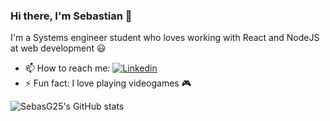 ### Hi there, I'm Sebastian 👋

I'm a Systems engineer student who loves working with React and NodeJS at web development 😃

- 📫 How to reach me: [![Linkedin](https://img.shields.io/badge/LinkedIn-0077B5?style=for-the-badge&logo=linkedin&logoColor=white)](https://www.linkedin.com/in/sebastianguzmanagudelo)
- ⚡ Fun fact: I love playing videogames 🎮

<!--
**SebasG25/SebasG25** is a ✨ _special_ ✨ repository because its `README.md` (this file) appears on your GitHub profile.

Here are some ideas to get you started:

- 🔭 I’m currently working on ...
- 🌱 I’m currently learning ...
- 👯 I’m looking to collaborate on ...
- 🤔 I’m looking for help with ...
- 💬 Ask me about ...

- 😄 Pronouns: ...

-->

![SebasG25's GitHub stats](https://github-readme-stats.vercel.app/api?username=sebasg25&show_icons=true&theme=dracula)
